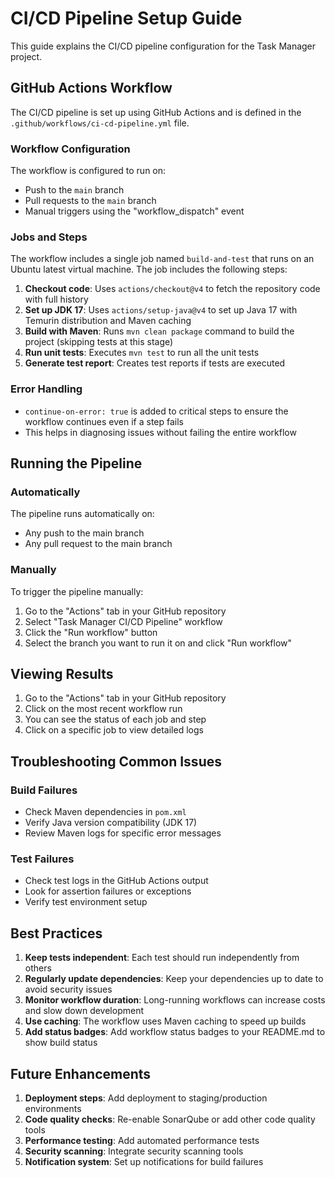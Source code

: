 # CI/CD Pipeline Setup Guide

This guide explains the CI/CD pipeline configuration for the Task Manager project.

## GitHub Actions Workflow

The CI/CD pipeline is set up using GitHub Actions and is defined in the `.github/workflows/ci-cd-pipeline.yml` file.

### Workflow Configuration

The workflow is configured to run on:
- Push to the `main` branch
- Pull requests to the `main` branch
- Manual triggers using the "workflow_dispatch" event

### Jobs and Steps

The workflow includes a single job named `build-and-test` that runs on an Ubuntu latest virtual machine. The job includes the following steps:

1. **Checkout code**: Uses `actions/checkout@v4` to fetch the repository code with full history
2. **Set up JDK 17**: Uses `actions/setup-java@v4` to set up Java 17 with Temurin distribution and Maven caching
3. **Build with Maven**: Runs `mvn clean package` command to build the project (skipping tests at this stage)
4. **Run unit tests**: Executes `mvn test` to run all the unit tests
5. **Generate test report**: Creates test reports if tests are executed

### Error Handling

- `continue-on-error: true` is added to critical steps to ensure the workflow continues even if a step fails
- This helps in diagnosing issues without failing the entire workflow

## Running the Pipeline

### Automatically

The pipeline runs automatically on:
- Any push to the main branch
- Any pull request to the main branch

### Manually

To trigger the pipeline manually:
1. Go to the "Actions" tab in your GitHub repository
2. Select "Task Manager CI/CD Pipeline" workflow
3. Click the "Run workflow" button
4. Select the branch you want to run it on and click "Run workflow"

## Viewing Results

1. Go to the "Actions" tab in your GitHub repository
2. Click on the most recent workflow run
3. You can see the status of each job and step
4. Click on a specific job to view detailed logs

## Troubleshooting Common Issues

### Build Failures

- Check Maven dependencies in `pom.xml`
- Verify Java version compatibility (JDK 17)
- Review Maven logs for specific error messages

### Test Failures

- Check test logs in the GitHub Actions output
- Look for assertion failures or exceptions
- Verify test environment setup

## Best Practices

1. **Keep tests independent**: Each test should run independently from others
2. **Regularly update dependencies**: Keep your dependencies up to date to avoid security issues
3. **Monitor workflow duration**: Long-running workflows can increase costs and slow down development
4. **Use caching**: The workflow uses Maven caching to speed up builds
5. **Add status badges**: Add workflow status badges to your README.md to show build status

## Future Enhancements

1. **Deployment steps**: Add deployment to staging/production environments
2. **Code quality checks**: Re-enable SonarQube or add other code quality tools
3. **Performance testing**: Add automated performance tests
4. **Security scanning**: Integrate security scanning tools
5. **Notification system**: Set up notifications for build failures